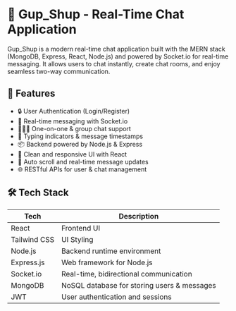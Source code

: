 # 💬 Gup_Shup - Real-Time Chat Application

Gup_Shup is a modern real-time chat application built with the MERN stack (MongoDB, Express, React, Node.js) and powered by Socket.io for real-time messaging. It allows users to chat instantly, create chat rooms, and enjoy seamless two-way communication.

## 🚀 Features

- 🔒 User Authentication (Login/Register)
- 💬 Real-time messaging with Socket.io
- 🧑‍🤝‍🧑 One-on-one & group chat support
- 📝 Typing indicators & message timestamps
- 📦 Backend powered by Node.js & Express
- 🎨 Clean and responsive UI with React
- 🔁 Auto scroll and real-time message updates
- 🌐 RESTful APIs for user & chat management

## 🛠️ Tech Stack

| Tech         | Description                        |
|--------------|------------------------------------|
| React        | Frontend UI                        |
| Tailwind CSS | UI Styling                         |
| Node.js      | Backend runtime environment        |
| Express.js   | Web framework for Node.js          |
| Socket.io    | Real-time, bidirectional communication |
| MongoDB      | NoSQL database for storing users & messages |
| JWT          | User authentication and sessions   |
